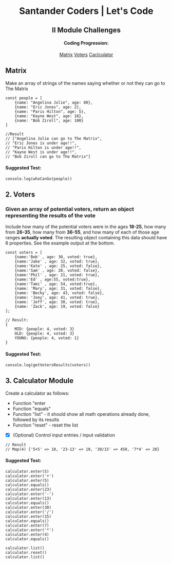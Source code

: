 
<h1 align="center"> Santander Coders | Let's Code </h1>
<h2 align="center"> II Module Challenges </h2>
<h4 align="center"> Coding Progression: </h4>
<div align="center" style="display: inline_block">
  <a href="https://vtoebe.notion.site/Matrix-fa739d39e81a4c2782530c55bd7ce6c6">Matrix</a>
  <a href="https://vtoebe.notion.site/Voters-Challenge-ec3a273994334ca49015cf61d72d18e6">Voters</a>
  <a href="https://vtoebe.notion.site/Calculator-Module-de6ad479cf6545e0a3fa195f827b1a9f">Caclculator</a>
</div>

## **Matrix**
Make an array of strings of the names saying whether or not they can go to The Matrix
```
const people = [
    {name: "Angelina Jolie", age: 80},
    {name: "Eric Jones", age: 2},
    {name: "Paris Hilton", age: 5},
    {name: "Kayne West", age: 16},
    {name: "Bob Ziroll", age: 100}
]

//Result
// ["Angelina Jolie can go to The Matrix", 
// "Eric Jones is under age!!", 
// "Paris Hilton is under age!!", 
// "Kayne West is under age!!", 
// "Bob Ziroll can go to The Matrix"]
```
#### Suggested Test:
``console.log(whoCanGo(people))``

## **2. Voters**
### Given an array of potential voters, return an object representing the results of the vote
Include how many of the potential voters were in the ages **18-25**, how many from **26-35**, how many from **36-55**, and how many of each of those age ranges **actually voted**. The resulting object containing this data should have 6 properties. See the example output at the bottom.

```
const voters = [
    {name:'Bob' , age: 30, voted: true},
    {name:'Jake' , age: 32, voted: true},
    {name:'Kate' , age: 25, voted: false},
    {name:'Sam' , age: 20, voted: false},
    {name:'Phil' , age: 21, voted: true},
    {name:'Ed' , age:55, voted:true},
    {name:'Tami' , age: 54, voted:true},
    {name: 'Mary', age: 31, voted: false},
    {name: 'Becky', age: 43, voted: false},
    {name: 'Joey', age: 41, voted: true},
    {name: 'Jeff', age: 30, voted: true},
    {name: 'Zack', age: 19, voted: false}
];

// Result:
{ 
	MID: {people: 4, voted: 3}
	OLD: {people: 4, voted: 3}
	YOUNG: {people: 4, voted: 1}
}
```
#### Suggested Test:
``console.log(getVotersResults(voters))``


## **3. Calculator Module**
Create a calculator as follows:
* Function "enter
* Function "equals"
* Function "list" - it should show all math operations already done, followed by its results
* Function "reset" - reset the list
* [x] (Optional) Control input entries / input validation <br/>
```
// Result
// Map(4) {'5+5' => 10, '23-13' => 10, '30/15' => 450, '7*4' => 28}
```
#### Suggested Test:
```
calculator.enter(5)
calculator.enter('+')
calculator.enter(5)
calculator.equals()
calculator.enter(23)
calculator.enter('-')
calculator.enter(13)
calculator.equals()
calculator.enter(30)
calculator.enter('/')
calculator.enter(15)
calculator.equals()
calculator.enter(7)
calculator.enter('*')
calculator.enter(4)
calculator.equals()

calculator.list()
calculator.reset()
calculator.list()
```
